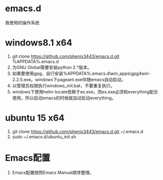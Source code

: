 emacs.d
=======
我使用的操作系统
# windows8.1 x64
1. git clone https://github.com/phenix3443/emacs.d.git %APPDATA%\.emacs.d
2. 为GNU Global需要安装python 2.*版本。
3. 如果要使用gpg，自行安装%APPDATA%\.emacs.d\win_apps\gpg4win-2.2.5.exe。windows下pageant.exe伴随emacs自动启动。
4. 以管理员权限执行windows_init.bat，不要重复执行。
5. windows下使用helm-locate依赖于es.exe，而es.exe必须和everything配合使用，所以启动emacs的时候就自动启动everything。

# ubuntu 15 x64
1. git clone https://github.com/phenix3443/emacs.d.git ~/.emacs.d
2. sudo ~/.emacs.d/ubuntu_init.sh

# Emacs配置
1. Emacs配置按照Emacs Manual顺序整理。
